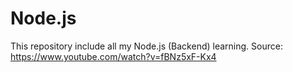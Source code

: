 # Node.js
This repository include all my Node.js (Backend) learning.
Source:
https://www.youtube.com/watch?v=fBNz5xF-Kx4  


